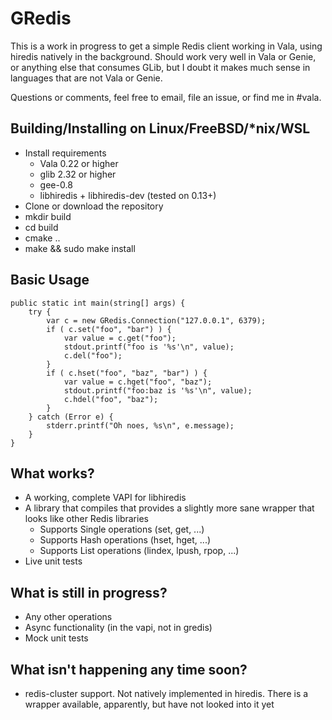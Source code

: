 # GRedis

This is a work in progress to get a simple Redis client working in Vala, using
hiredis natively in the background. Should work very well in Vala or Genie, or
anything else that consumes GLib, but I doubt it makes much sense in languages
that are not Vala or Genie.

Questions or comments, feel free to email, file an issue, or find me in #vala.

## Building/Installing on Linux/FreeBSD/*nix/WSL

* Install requirements
  * Vala 0.22 or higher
  * glib 2.32 or higher
  * gee-0.8
  * libhiredis + libhiredis-dev (tested on 0.13+)
* Clone or download the repository
* mkdir build
* cd build
* cmake ..
* make && sudo make install

## Basic Usage

```
public static int main(string[] args) {
    try {
        var c = new GRedis.Connection("127.0.0.1", 6379);
        if ( c.set("foo", "bar") ) {
            var value = c.get("foo");
            stdout.printf("foo is '%s'\n", value);
            c.del("foo");
        }
        if ( c.hset("foo", "baz", "bar") ) {
            var value = c.hget("foo", "baz");
            stdout.printf("foo:baz is '%s'\n", value);
            c.hdel("foo", "baz");
        }
    } catch (Error e) {
        stderr.printf("Oh noes, %s\n", e.message);
    }
}
```

## What works?

* A working, complete VAPI for libhiredis
* A library that compiles that provides a slightly more sane wrapper that looks
  like other Redis libraries
  * Supports Single operations (set, get, ...)
  * Supports Hash operations (hset, hget, ...)
  * Supports List operations (lindex, lpush, rpop, ...)
* Live unit tests

## What is still in progress?

* Any other operations
* Async functionality (in the vapi, not in gredis)
* Mock unit tests

## What isn't happening any time soon?

* redis-cluster support. Not natively implemented in hiredis. There is
  a wrapper available, apparently, but have not looked into it yet
